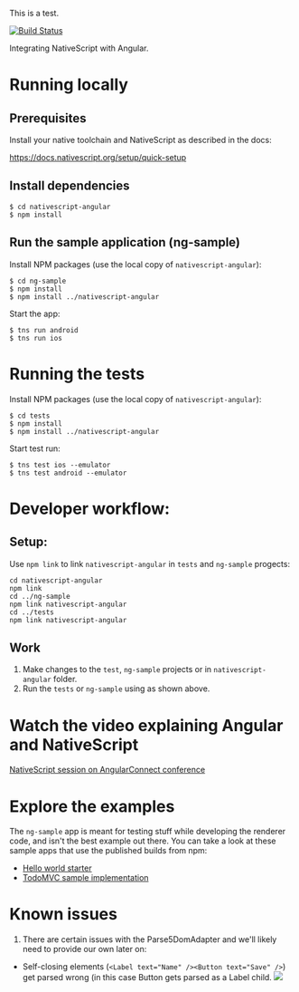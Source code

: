 This is a test.

[![Build Status](https://travis-ci.org/NativeScript/nativescript-angular.svg?branch=master)](https://travis-ci.org/NativeScript/nativescript-angular)

Integrating NativeScript with Angular.

# Running locally

## Prerequisites

Install your native toolchain and NativeScript as described in the docs:

https://docs.nativescript.org/setup/quick-setup


## Install dependencies

```
$ cd nativescript-angular
$ npm install
```

## Run the sample application (ng-sample)

Install NPM packages (use the local copy of `nativescript-angular`):
```
$ cd ng-sample
$ npm install
$ npm install ../nativescript-angular
```

Start the app:

```
$ tns run android
$ tns run ios
```

# Running the tests

Install NPM packages (use the local copy of `nativescript-angular`):
```
$ cd tests
$ npm install
$ npm install ../nativescript-angular
```

Start test run:

```
$ tns test ios --emulator
$ tns test android --emulator
```

# Developer workflow:

## Setup:
Use `npm link` to link `nativescript-angular` in `tests` and `ng-sample` progects:

```
cd nativescript-angular
npm link
cd ../ng-sample
npm link nativescript-angular
cd ../tests
npm link nativescript-angular
```

## Work
1. Make changes to the `test`, `ng-sample` projects or in `nativescript-angular` folder.
2. Run the `tests` or `ng-sample` using as shown above.

# Watch the video explaining Angular and NativeScript
[NativeScript session on AngularConnect conference](https://www.youtube.com/watch?v=4SbiiyRSIwo)

# Explore the examples

The `ng-sample` app is meant for testing stuff while developing the renderer code, and isn't the best example out there. You can take a look at these sample apps that use the published builds from npm:

* [Hello world starter](https://github.com/NativeScript/template-hello-world-ng)
* [TodoMVC sample implementation](https://github.com/NativeScript/sample-ng-todomvc)

# Known issues

1. There are certain issues with the Parse5DomAdapter and we'll likely need to provide our own later on:
  * Self-closing elements (`<Label text="Name" /><Button text="Save" />`) get parsed wrong (in this case Button gets parsed as a Label child.
![](https://ga-beacon.appspot.com/UA-111455-24/nativescript/nativescript-angular?pixel) 
